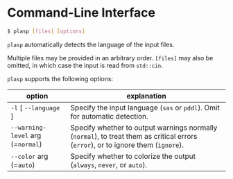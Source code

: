 # Command-Line Interface

```bash
$ plasp [files] [options]
```

`plasp` automatically detects the language of the input files.

Multiple files may be provided in an arbitrary order.
`[files]` may also be omitted, in which case the input is read from `std::cin`.

`plasp` supports the following options:

| **option**                        | **explanation**                                                                                                                   |
|-----------------------------------|-----------------------------------------------------------------------------------------------------------------------------------|
| `-l` [ `--language` ]             | Specify the input language (`sas` or `pddl`). Omit for automatic detection.                                                       |
| `--warning-level` arg (=`normal`) | Specify whether to output warnings normally (`normal`), to treat them as critical errors (`error`), or to ignore them (`ignore`). |
| `--color` arg (=`auto`)           | Specify whether to colorize the output (`always`, `never`, or `auto`).                                                            |
